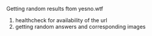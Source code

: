 Getting random results ftom yesno.wtf
1) healthcheck for availability of the url
2) getting random answers and corresponding images 

